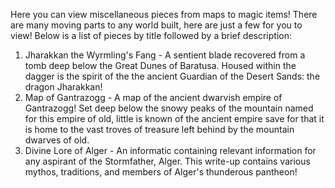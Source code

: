 Here you can view miscellaneous pieces from maps to magic items! 
There are many moving parts to any world built, here are just a few for you to view!
Below is a list of pieces by title followed by a brief description:
1. Jharakkan the Wyrmling's Fang - A sentient blade recovered from a tomb deep below the Great Dunes of Baratusa. Housed within the dagger is the spirit of the the ancient Guardian of the Desert Sands: the dragon Jharakkan!
2. Map of Gantrazogg - A map of the ancient dwarvish empire of Gantrazogg! Set deep below the snowy peaks of the mountain named for this empire of old, little is known of the ancient empire save for that it is home to the vast troves of treasure left behind by the mountain dwarves of old.
3. Divine Lore of Alger - An informatic containing relevant information for any aspirant of the Stormfather, Alger. This write-up contains various mythos, traditions, and members of Alger's thunderous pantheon!

